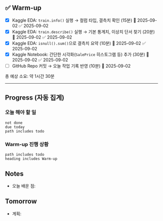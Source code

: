 
## ✅ Warm-up

- [x] Kaggle EDA: `train.info()` 실행 → 컬럼 타입, 결측치 확인 (15분) 📅 2025-09-02 ✅ 2025-09-02
- [x] Kaggle EDA: `train.describe()` 실행 → 기본 통계치, 이상치 단서 찾기 (20분) 📅 2025-09-02 ✅ 2025-09-02
- [x] Kaggle EDA: `isnull().sum()`으로 결측치 요약 (10분) 📅 2025-09-02 ✅ 2025-09-02
- [x] Kaggle Notebook: 간단한 시각화(`SalePrice` 히스토그램 등) 추가 (30분) 📅 2025-09-02 ✅ 2025-09-02
- [ ] GitHub Repo 커밋 → 오늘 작업 기록 반영 (10분) 📅 2025-09-02 

총 예상 소요: 약 1시간 30분

---

## Progress (자동 집계)
### 오늘 해야 할 일
```tasks
not done
due today
path includes todo
```
### Warm-up 진행 상황
```tasks
path includes todo
heading includes Warm-up
```

## Notes
- 오늘 배운 점:
## Tomorrow
- 계획: